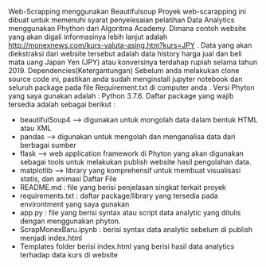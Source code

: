 Web-Scrapping menggunakan Beautifulsoup
Proyek web-scarapping ini dibuat untuk memenuhi syarat penyelesaian pelatihan Data Analytics menggunakan Phython dari Algoritma Academy. Dimana contoh website yang akan digali informasinya lebih lanjut adalah http://monexnews.com/kurs-valuta-asing.htm?kurs=JPY .
Data yang akan diekstraksi dari website tersebut adalah data history harga jual dan beli mata uang Japan Yen (JPY) atau konversinya terdahap rupiah selama tahun 2019.
Dependencies(Ketergantungan)
Sebelum anda melakukan clone source code ini, pastikan anda sudah menginstall jupyter notebook dan seluruh package pada file Requirement.txt di computer anda . Versi Phyton yang saya gunakan adalah : Python 3.7.6.
Daftar package yang wajib tersedia adalah sebagai berikut :
* beautifulSoup4 --> digunakan untuk mongolah data dalam bentuk HTML atau XML
* pandas -->  digunakan untuk mengolah dan menganalisa data dari berbagai sumber
* flask -->  web application framework di Phyton yang akan digunakan sebagai tools untuk  melakukan publish website hasil pengolahan data.
* matplotlib --> library yang komprehensif untuk membuat visualisasi statis, dan animasi
Daftar File
* README.md : file yang berisi penjelasan singkat terkait proyek
* requirements.txt  : daftar package/library yang tersedia pada environtment yang saya gunakan 
* app.py  : file yang berisi syntax atau script data analytic yang ditulis dengan menggunakan phyton.
* ScrapMonexBaru.ipynb  : berisi syntax data analytic sebelum di publish menjadi index.html
* Templates folder berisi index.html yang berisi hasil data analytics terhadap data kurs di website 


